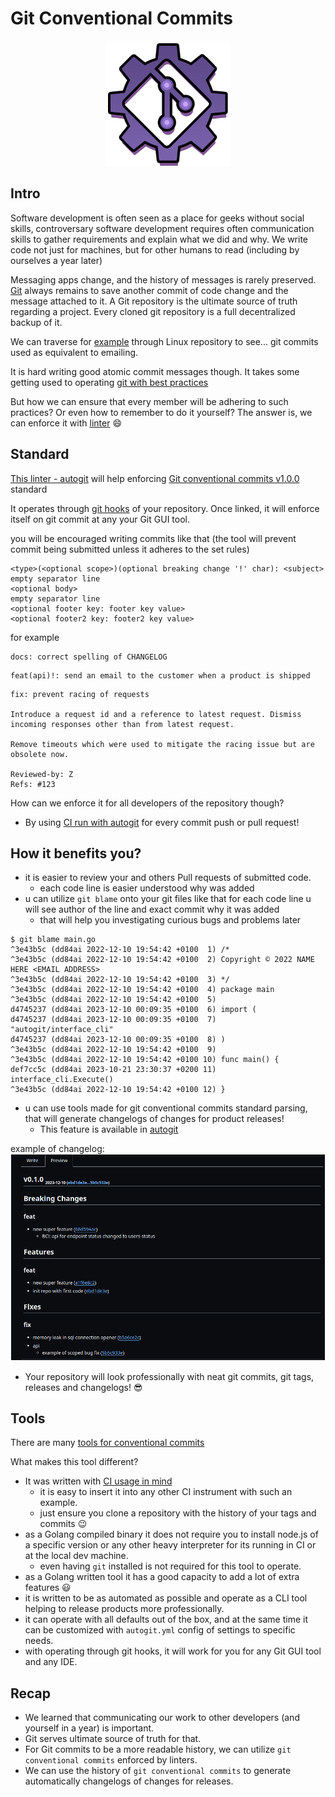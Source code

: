 # Git Conventional Commits

<p align="center">
  <img src="../assets/logo.png" style="width: 200px; height: 200px;"/>
</p>

## Intro

Software development is often seen as a place for geeks without social skills, controversary software development requires often communication skills to gather requirements and explain what we did and why. We write code not just for machines, but for other humans to read (including by ourselves a year later)

Messaging apps change, and the history of messages is rarely preserved. [Git]([https://www.oreilly.com/library/view/head-first-git/9781492092506/](https://www.oreilly.com/library/view/head-first-git/9781492092506/)) always remains to save another commit of code change and the message attached to it. A Git repository is the ultimate source of truth regarding a project. Every cloned git repository is a full decentralized backup of it.

We can traverse for [example](https://github.com/torvalds/linux/commit/2099306c4e1d5d772b150aeac68fdd1d0331b09d) through Linux repository to see... git commits used as equivalent to emailing.

It is hard writing good atomic commit messages though. It takes some getting used to operating [git with best practices](https://deepsource.com/blog/git-best-practices)

But how we can ensure that every member will be adhering to such practices? Or even how to remember to do it yourself?
The answer is, we can enforce it with [linter](../) 😄

## Standard

[This linter - autogit](../) will help enforcing [Git conventional commits v1.0.0](https://www.conventionalcommits.org/en/v1.0.0/) standard

It operates through [git hooks](https://git-scm.com/book/en/v2/Customizing-Git-Git-Hooks) of your repository. Once linked, it will enforce itself on git commit at any your Git GUI tool.

you will be encouraged writing commits like that (the tool will prevent commit being submitted unless it adheres to the set rules)

```
<type>(<optional scope>)(optional breaking change '!' char): <subject>
empty separator line
<optional body>
empty separator line
<optional footer key: footer key value>
<optional footer2 key: footer2 key value>
```

for example

```
docs: correct spelling of CHANGELOG
```

```
feat(api)!: send an email to the customer when a product is shipped
```

```
fix: prevent racing of requests

Introduce a request id and a reference to latest request. Dismiss
incoming responses other than from latest request.

Remove timeouts which were used to mitigate the racing issue but are
obsolete now.

Reviewed-by: Z
Refs: #123
```

How can we enforce it for all developers of the repository though?

- By using [CI run with autogit](../.github/workflows/validate.yml) for every commit push or pull request!

## How it benefits you?

- it is easier to review your and others Pull requests of submitted code.
  - each code line is easier understood why was added
- u can utilize `git blame` onto your git files like that
  for each code line u will see author of the line and exact commit why it was added
  - that will help you investigating curious bugs and problems later

```
$ git blame main.go
^3e43b5c (dd84ai 2022-12-10 19:54:42 +0100  1) /*
^3e43b5c (dd84ai 2022-12-10 19:54:42 +0100  2) Copyright © 2022 NAME HERE <EMAIL ADDRESS>
^3e43b5c (dd84ai 2022-12-10 19:54:42 +0100  3) */
^3e43b5c (dd84ai 2022-12-10 19:54:42 +0100  4) package main
^3e43b5c (dd84ai 2022-12-10 19:54:42 +0100  5)
d4745237 (dd84ai 2023-12-10 00:09:35 +0100  6) import (
d4745237 (dd84ai 2023-12-10 00:09:35 +0100  7)  "autogit/interface_cli"
d4745237 (dd84ai 2023-12-10 00:09:35 +0100  8) )
^3e43b5c (dd84ai 2022-12-10 19:54:42 +0100  9)
^3e43b5c (dd84ai 2022-12-10 19:54:42 +0100 10) func main() {
def7cc5c (dd84ai 2023-10-21 23:30:37 +0200 11)  interface_cli.Execute()
^3e43b5c (dd84ai 2022-12-10 19:54:42 +0100 12) }
```

- u can use tools made for git conventional commits standard parsing,
  that will generate changelogs of changes for product releases!
  - This feature is available in [autogit](../)

example of changelog:
![changelog example](../assets/changelog_example.png)

- Your repository will look professionally with neat git commits, git tags, releases and changelogs! 😎

## Tools

There are many [tools for conventional commits](https://www.conventionalcommits.org/en/about/)

What makes this tool different?

- It was written with [CI usage in mind](../.github/workflows/validate.yml)
  - it is easy to insert it into any other CI instrument with such an example.
  - just ensure you clone a repository with the history of your tags and commits 😉
- as a Golang compiled binary it does not require you to install node.js of a specific version or any other heavy interpreter for its running in CI or at the local dev machine.
  - even having `git` installed is not required for this tool to operate.
- as a Golang written tool it has a good capacity to add a lot of extra features 😃
- it is written to be as automated as possible and operate as a CLI tool helping to release products more professionally.
- it can operate with all defaults out of the box, and at the same time it can be customized with `autogit.yml` config of settings to specific needs.
- with operating through git hooks, it will work for you for any Git GUI tool and any IDE.

## Recap

- We learned that communicating our work to other developers (and yourself in a year) is important.
- Git serves ultimate source of truth for that.
- For Git commits to be a more readable history, we can utilize `git conventional commits` enforced by linters.
- We can use the history of `git conventional commits` to generate automatically changelogs of changes for releases.
